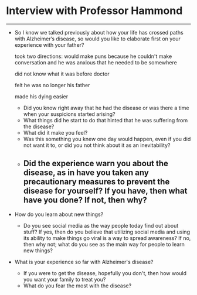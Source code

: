 # Interview with Professor Hammond
---

- So I know we talked previously about how your life has crossed paths with Alzheimer’s disease, so would you like to elaborate first on your experience with your father?

	took two directions: would make puns because he couldn't make conversation and he was anxious that he needed to be somewhere 
	
	did not know what it was before doctor
	
	felt he was no longer his father
	
	made his dying easier
	
	
	- Did you know right away that he had the disease or was there a time when your suspicions started arising?
	- What things did he start to do that hinted that he was suffering from the disease?
	- What did it make you feel?
	- Was this something you knew one day would happen, even if you did not want it to, or did you not think about it as an inevitability?
	- Did the experience warn you about the disease, as in have you taken any precautionary measures to prevent the disease for yourself? If you have, then what have you done? If not, then why?
		- 
- How do you learn about new things?
	- Do you see social media as the way people today find out about stuff? If yes, then do you believe that utilizing social media and using its ability to make things go viral is a way to spread awareness? If no, then why not; what do you see as the main way for people to learn new things?
- What is your experience so far with Alzheimer's disease?
	- If you were to get the disease, hopefully you don't, then how would you want your family to treat you?
	- What do you fear the most with the disease?

